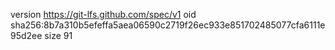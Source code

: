 version https://git-lfs.github.com/spec/v1
oid sha256:8b7a310b5efeffa5aea06590c2719f26ec933e851702485077cfa6111e95d2ee
size 91
